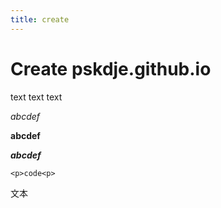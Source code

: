 ```yaml
---
title: create
---
```


# Create pskdje.github.io

text text text

*abcdef*

**abcdef**

***abcdef***

```
<p>code<p>
```

文本

